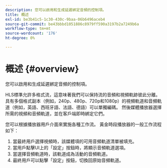 ```yaml
---
description: 您可以啟用和生成延遲綁定音頻的控制項。
title: 概述
exl-id: be3b41c5-1c30-430c-9baa-06b6496aceb4
source-git-commit: be43bbbd1051886c8979ff590a3197b2a7249b6a
workflow-type: tm+mt
source-wordcount: '176'
ht-degree: 0%

---
```


# 概述 {#overview}

您可以啟用和生成延遲綁定音頻的控制項。

HLS標準允許多格式流，這意味著我們可以保持流的音頻和視頻軌跡彼此分離。 具有多個格式副本（例如，240p、480p、720p和1080p）的視頻軌道和音頻軌道（例如，英語、西班牙語、法語、德語）可以單獨編碼。 然後媒體播放器選擇所需的視頻和音頻軌道，並在客戶端即時綁定它們。

您可以根據播放器用戶介面來實施各種工作流。 黃金時段播放器的一般工作流程如下：

1. 當最終用戶選擇視頻時，該媒體項的可用音頻軌道清單被填充。
1. 當用戶點擊UI上的「設定」按鈕時，將顯示音頻軌道選項。
1. 當選擇音頻軌道時，該軌道成為活動的音頻軌道。
1. 最終用戶可以點擊「設定」按鈕，切換回原始音頻軌道。

